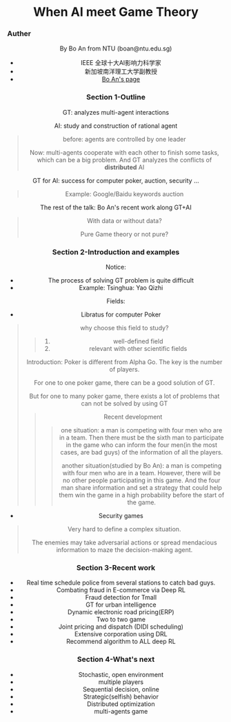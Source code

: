 # <center>When AI meet Game Theory </center>

### Auther
<center> By Bo An from NTU (boan@ntu.edu.sg)

* IEEE 全球十大AI影响力科学家
* 新加坡南洋理工大学副教授
* [Bo An's page](https://www.ntu.edu.sg/home/boan/publications.html)

### Section 1-Outline

GT: analyzes multi-agent interactions

AI: study and construction of rational agent

> before: agents are controlled by one leader
>
> Now: multi-agents cooperate with each other to finish some tasks, which can be a big problem. And GT analyzes the conflicts of **distributed** AI

GT for AI: success for computer poker, auction, security ...

> Example: Google/Baidu keywords auction

The rest of the talk: Bo An's recent work along GT+AI

> With data or without data?
>
> Pure Game theory or not pure?

### Section 2-Introduction and examples

Notice:

* The process of solving GT problem is quite difficult
* Example: Tsinghua: Yao Qizhi

Fields:

* Libratus for computer Poker

> why choose this field to study?
>
> > 1. well-defined field
> > 2. relevant with other scientific fields
>
> Introduction: Poker is different from Alpha Go. The key is the number of players.
>
> For one to one poker game, there can be a good solution of GT.
>
> But for one to many poker game, there exists a lot of problems that can not be solved by using GT
>
> > Recent development
> >
> > > one situation: a man is competing with four men who are in a team. Then there must be the sixth man to participate in the game who can inform the four men(in the most cases, are bad guys) of the information of all the players.
> > >
> > > another situation(studied by Bo An): a man is competing with four men who are in a team. However, there will be no other people participating in this game. And the four man share information and set a strategy that could help them win the game in a high probability before the start of the game.

* Security games

> Very hard to define a complex situation.
>
> The enemies may take adversarial actions or spread mendacious information to maze the decision-making agent. 

### Section 3-Recent work

* Real time schedule police from several stations to catch bad guys.
* Combating fraud in E-commerce via Deep RL
* Fraud detection for Tmall
* GT for urban intelligence
* Dynamic electronic road pricing(ERP)
* Two to two game
* Joint pricing and dispatch (DIDI scheduling)
* Extensive corporation using DRL
* Recommend algorithm to ALL deep RL

### Section 4-What's next

* Stochastic, open environment
* multiple players
* Sequential decision, online
* Strategic(selfish) behavior
* Distributed optimization
* multi-agents game

